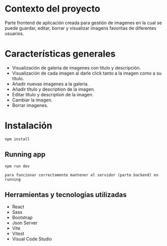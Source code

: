 # Contexto del proyecto
Parte frontend de aplicación creada para gestión de imagenes en la cual se puede guardar, editar, borrar y visualizar imagens favoritas de diferentes usuarios.


# Características generales

-  Visualización de galeria de imagenes con título y descripción.
-  Visualización de cada imagen al darle click tanto a la imagen como a su título.
-  Añadir nuevas imagenes a la galeria.
-  Añadir título y description de la imagen.
-  Editar título y description de la imagen.
-  Cambiar la imagen.
-  Borrar imagenes.


# Instalación


`npm install`


## Running app

`npm run dev`

`para funcionar correctamente mantener el servidor (parte backend) en running`


## Herramientas y tecnologías utilizadas
- React
- Sass
- Bootstrap
- Json Server
- Vite
- Vitest
- Visual Code Studio


